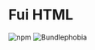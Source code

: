 # Fui HTML

![npm](https://img.shields.io/npm/v/@emphori/fui-html.svg?style=flat-square)
![Bundlephobia](https://img.shields.io/bundlephobia/min/@emphori/fui-html.svg?style=flat-square)
